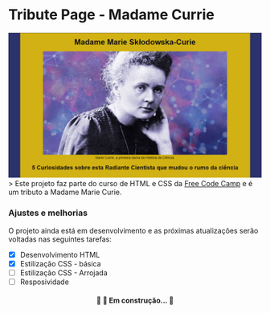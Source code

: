 # Tribute Page - Madame Currie

<img src="capa.png" alt="Capa do tributo">
> Este projeto faz parte do curso de HTML e CSS da <a href="https://www.freecodecamp.org/">Free Code Camp</a> e  é um tributo a Madame Marie Curie.

### Ajustes e melhorias

O projeto ainda está em desenvolvimento e as próximas atualizações serão voltadas nas seguintes tarefas:

- [x] Desenvolvimento HTML
- [x] Estilização CSS - básica
- [ ] Estilização CSS - Arrojada
- [ ] Resposividade

<h4 align="center"> 
	🚧   🚀 Em construção...  🚧
</h4>
